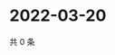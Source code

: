 # 2022-03-20

共 0 条

<!-- BEGIN WEIBO -->
<!-- 最后更新时间 Sun Mar 20 2022 03:11:53 GMT+0800 (China Standard Time) -->

<!-- END WEIBO -->
